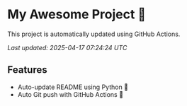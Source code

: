 # My Awesome Project 🚀

This project is automatically updated using GitHub Actions.

_Last updated: 2025-04-17 07:24:24 UTC_

## Features
- Auto-update README using Python 🐍
- Auto Git push with GitHub Actions 🤖
